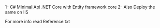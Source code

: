1- C# Minimal Api .NET Core with Entity framework core
2- Also Deploy the same on IIS

For more info read Reference.txt
